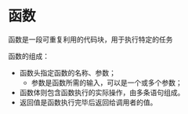# 函数

函数是一段可重复利用的代码块，用于执行特定的任务

函数的组成：
- 函数头指定函数的名称、参数；
	- 参数是函数所需的输入，可以是一个或多个参数；
- 函数体则包含函数执行的实际操作，由多条语句组成。
- 返回值是函数执行完毕后返回给调用者的值。​
<!--stackedit_data:
eyJoaXN0b3J5IjpbMTMwMzE5MTAxNCw2NDUzNDk3NzBdfQ==
-->